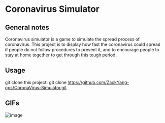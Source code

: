 # Coronavirus Simulator
## General notes 
Coronavirus simulator is a game to simulate the spread process of coronavirus. This project is to display how fast the coronavirus could spread if people do not follow procedures to prevent it, and to encourage people to stay at home together to get through this tough period.

## Usage
git clone this project: git clone https://github.com/ZackYang-ops/CoronaVirus-Simulator.git

## GIFs
![image](https://github.com/ZackYang-ops/CoronaVirus-Simulator/blob/master/Assets/artRes/images/tzoh7-7cqlf.gif?raw=true)
